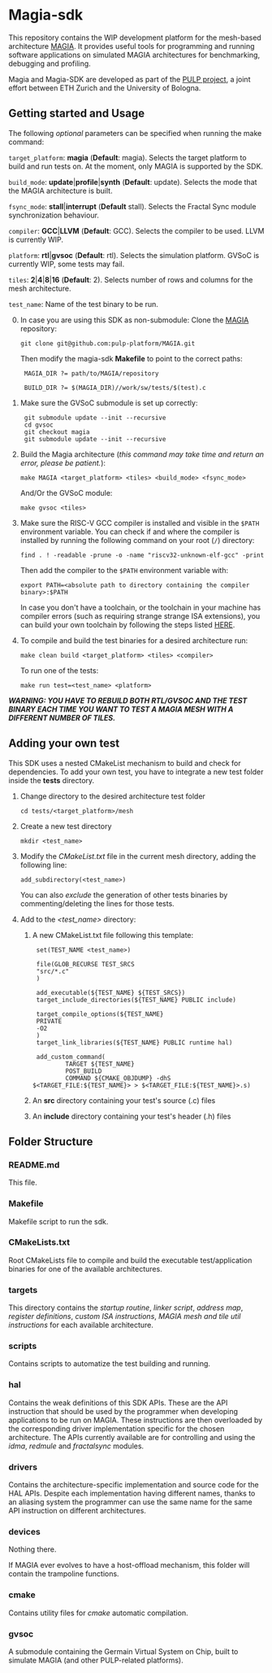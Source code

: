 # Magia-sdk
This repository contains the WIP development platform for the mesh-based architecture [MAGIA](https://github.com/pulp-platform/MAGIA/tree/main).
It provides useful tools for programming and running software applications on simulated MAGIA architectures for benchmarking, debugging and profiling.

Magia and Magia-SDK are developed as part of the [PULP project](https://pulp-platform.org/index.html), a joint effort between ETH Zurich and the University of Bologna.

## Getting started and Usage

The following *optional* parameters can be specified when running the make command:

`target_platform`: **magia** (**Default**: magia). Selects the target platform to build and run tests on. At the moment, only MAGIA is supported by the SDK.

`build_mode`: **update**|**profile**|**synth** (**Default**: update). Selects the mode that the MAGIA architecture is built.

`fsync_mode`: **stall**|**interrupt** (**Default** stall). Selects the Fractal Sync module synchronization behaviour.

`compiler`: **GCC**|**LLVM** (**Default**: GCC). Selects the compiler to be used. LLVM is currently WIP.

`platform`: **rtl**|**gvsoc** (**Default**: rtl). Selects the simulation platform. GVSoC is currently WIP, some tests may fail.

`tiles`: **2**|**4**|**8**|**16** (**Default**: 2). Selects number of rows and columns for the mesh architecture.

`test_name`: Name of the test binary to be run.

0. In case you are using this SDK as non-submodule: Clone the [MAGIA](https://github.com/pulp-platform/MAGIA/tree/main) repository:

    `git clone git@github.com:pulp-platform/MAGIA.git`

    Then modify the magia-sdk **Makefile** to point to the correct paths:

        MAGIA_DIR ?= path/to/MAGIA/repository

        BUILD_DIR ?= $(MAGIA_DIR)//work/sw/tests/$(test).c

1. Make sure the GVSoC submodule is set up correctly:

        git submodule update --init --recursive
        cd gvsoc
        git checkout magia
        git submodule update --init --recursive

2. Build the Magia architecture (*this command may take time and return an error, please be patient.*):
        
    `make MAGIA <target_platform> <tiles> <build_mode> <fsync_mode>`

    And/Or the GVSoC module:

    `make gvsoc <tiles>`

3. Make sure the RISC-V GCC compiler is installed and visible in the `$PATH` environment variable. You can check if and where the compiler is installed by running the following command on your root (`/`) directory:

    `find . ! -readable -prune -o -name "riscv32-unknown-elf-gcc" -print`

    Then add the compiler to the `$PATH` environment variable with:

    `export PATH=<absolute path to directory containing the compiler binary>:$PATH`

    In case you don't have a toolchain, or the toolchain in your machine has compiler errors (such as requiring strange strange ISA extensions), you can build your own toolchain by following the steps listed [HERE](https://github.com/pulp-platform/pulp-riscv-gnu-toolchain.git).

4. To compile and build the test binaries for a desired architecture run:

    `make clean build <target_platform> <tiles> <compiler>`

    To run one of the tests:

    `make run test=<test_name> <platform>`

***WARNING: YOU HAVE TO REBUILD BOTH RTL/GVSOC AND THE TEST BINARY EACH TIME YOU WANT TO TEST A MAGIA MESH WITH A DIFFERENT NUMBER OF TILES.*** 

## Adding your own test

This SDK uses a nested CMakeList mechanism to build and check for dependencies.
To add your own test, you have to integrate a new test folder inside the **tests** directory.

1. Change directory to the desired architecture test folder

    `cd tests/<target_platform>/mesh`

2. Create a new test directory

    `mkdir <test_name>`

3. Modify the *CMakeList.txt* file in the current mesh directory, adding the following line:

    `add_subdirectory(<test_name>)`

    You can also *exclude* the generation of other tests binaries by commenting/deleting the lines for those tests.

4. Add to the *\<test_name\>* directory:

    1. A new CMakeList.txt file following this template:
    
            set(TEST_NAME <test_name>)

            file(GLOB_RECURSE TEST_SRCS
            "src/*.c"
            )

            add_executable(${TEST_NAME} ${TEST_SRCS})
            target_include_directories(${TEST_NAME} PUBLIC include)

            target_compile_options(${TEST_NAME}
            PRIVATE
            -O2
            )
            target_link_libraries(${TEST_NAME} PUBLIC runtime hal)

            add_custom_command(
                    TARGET ${TEST_NAME}
                    POST_BUILD
                    COMMAND ${CMAKE_OBJDUMP} -dhS $<TARGET_FILE:${TEST_NAME}> > $<TARGET_FILE:${TEST_NAME}>.s)
    
    2. An **src** directory containing your test's source (.c) files

    3. An **include** directory containing your test's header (.h) files

## Folder Structure

### README.md
This file.

### Makefile
Makefile script to run the sdk.

### CMakeLists.txt
Root CMakeLists file to compile and build the executable test/application binaries for one of the available architectures.

### targets
This directory contains the *startup routine*, *linker script*, *address map*, *register definitions*, *custom ISA instructions*, *MAGIA mesh and tile util instructions* for each available architecture.

### scripts
Contains scripts to automatize the test building and running.

### hal
Contains the weak definitions of this SDK APIs. These are the API instruction that should be used by the programmer when developing applications to be run on MAGIA. These instructions are then overloaded by the corresponding driver implementation specific for the chosen architecture. The APIs currently available are for controlling and using the *idma*, *redmule* and *fractalsync* modules.

### drivers
Contains the architecture-specific implementation and source code for the HAL APIs. Despite each implementation having different names, thanks to an aliasing system the programmer can use the same name for the same API instruction on different architectures.

### devices
Nothing there. 

If MAGIA ever evolves to have a host-offload mechanism, this folder will contain the trampoline functions.

### cmake
Contains utility files for *cmake* automatic compilation.

### gvsoc
A submodule containing the Germain Virtual System on Chip, built to simulate MAGIA (and other PULP-related platforms).


